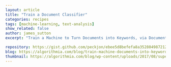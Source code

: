 ```yaml
---
layout: article
title: "Train a Document Classifier"
categories: recipes
tags: [machine-learning, text-analysis]
show_related: false
author: james_sutton
excerpt: "Train a Machine to Turn Documents into Keywords, via Document Classification"

repository: https://gist.github.com/peckjon/ebee5d8befefa8a352804987212a5ca1
blog: https://algorithmia.com/blog/train-machine-documents-into-keywords
thumbnail: https://algorithmia.com/blog/wp-content/uploads/2017/08/supervised-classification-1.png
---
```


